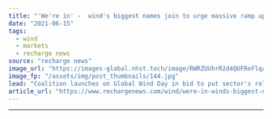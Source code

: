 ```yaml
---
title: "'We're in' -  wind's biggest names join to urge massive ramp up to meet COP26 goals"
date: "2021-06-15"
tags: 
  - wind
  - markets
  - recharge news
source: "recharge news"
image_url: "https://images-global.nhst.tech/image/RWRZUUhrR2d4QUFReFlqaG9RUmNRajZoNW5xSTRXOGp2dmtBTDVjRkN5RT0=/nhst/binary/6e878238a92728405f94329d1601e988"
image_fp: "/assets/img/post_thumbnails/144.jpg"
lead: "Coalition launches on Global Wind Day in bid to put sector's role centre-stage at crucial climate summit"
article_url: "https://www.rechargenews.com/wind/were-in-winds-biggest-names-join-to-urge-massive-ramp-up-to-meet-cop26-goals/2-1-1025209"
---
```


---
